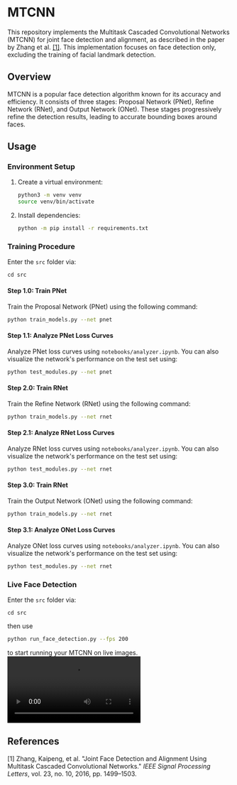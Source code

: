 # MTCNN

This repository implements the Multitask Cascaded Convolutional Networks (MTCNN) for joint face detection and alignment, as described in the paper by Zhang et al. [\[1\]](http://dx.doi.org/10.1109/LSP.2016.2603342). This implementation focuses on face detection only, excluding the training of facial landmark detection.

## Overview

MTCNN is a popular face detection algorithm known for its accuracy and efficiency. It consists of three stages: Proposal Network (PNet), Refine Network (RNet), and Output Network (ONet). These stages progressively refine the detection results, leading to accurate bounding boxes around faces.

## Usage

### Environment Setup

1. Create a virtual environment:
   ```bash
   python3 -m venv venv
   source venv/bin/activate
   ```

2. Install dependencies:
   ```bash
   python -m pip install -r requirements.txt
   ```

### Training Procedure
Enter the `src` folder via:
```
cd src
```
#### Step 1.0: Train PNet

Train the Proposal Network (PNet) using the following command:
```bash
python train_models.py --net pnet
```

#### Step 1.1: Analyze PNet Loss Curves

Analyze PNet loss curves using `notebooks/analyzer.ipynb`. You can also visualize the network's performance on the test set using:
```bash
python test_modules.py --net pnet
```

#### Step 2.0: Train RNet

Train the Refine Network (RNet) using the following command:
```bash
python train_models.py --net rnet
```

#### Step 2.1: Analyze RNet Loss Curves

Analyze RNet loss curves using `notebooks/analyzer.ipynb`. You can also visualize the network's performance on the test set using:
```bash
python test_modules.py --net rnet
```

#### Step 3.0: Train RNet

Train the Output Network (ONet) using the following command:
```bash
python train_models.py --net rnet
```

#### Step 3.1: Analyze ONet Loss Curves

Analyze ONet loss curves using `notebooks/analyzer.ipynb`. You can also visualize the network's performance on the test set using:
```bash
python test_modules.py --net rnet
```

### Live Face Detection
Enter the `src` folder via:
```
cd src
```
then use
```bash
python run_face_detection.py --fps 200
```
to start running your MTCNN on live images.
![Live Face Detection Demo](example/example.mov)


## References

\[1\] Zhang, Kaipeng, et al. "Joint Face Detection and Alignment Using Multitask Cascaded Convolutional Networks." *IEEE Signal Processing Letters*, vol. 23, no. 10, 2016, pp. 1499–1503.
